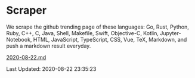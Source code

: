# Scraper

We scrape the github trending page of these languages: Go, Rust, Python, Ruby, C++, C, Java, Shell, Makefile, Swift, Objective-C, Kotlin, Jupyter-Notebook, HTML, JavaScript, TypeScript, CSS, Vue, TeX, Markdown, and push a markdown result everyday.

[2020-08-22.md](https://github.com/yangwenmai/github-trending-backup/blob/master/2020-08-22.md)

Last Updated: 2020-08-22 23:35:23